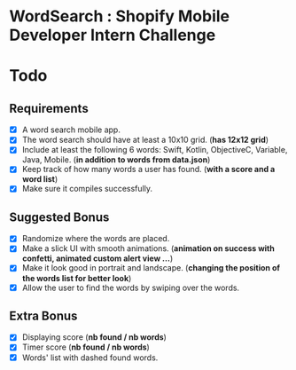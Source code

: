 # WordSearch : Shopify Mobile Developer Intern Challenge

# Todo
## Requirements
* [x] A word search mobile app.
* [x] The word search should have at least a 10x10 grid. (**has 12x12 grid**)
* [x] Include at least the following 6 words: Swift, Kotlin, ObjectiveC, Variable, Java, Mobile. (**in addition to words from data.json**)
* [x] Keep track of how many words a user has found. (**with a score and a word list**) 
* [x] Make sure it compiles successfully.

## Suggested Bonus
* [x] Randomize where the words are placed.
* [x] Make a slick UI with smooth animations. (**animation on success with confetti, animated custom alert view ...**)
* [x] Make it look good in portrait and landscape. (**changing the position of the words list for better look**)
* [x] Allow the user to find the words by swiping over the words.

## Extra Bonus
* [x] Displaying score (**nb found / nb words**)
* [x] Timer score (**nb found / nb words**)
* [x] Words' list with dashed found words.
